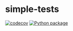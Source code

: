 # simple-tests
[![codecov](https://codecov.io/gh/mauricio-sousa/simple-tests/branch/main/graph/badge.svg?token=ENJMTKFX14)](https://codecov.io/gh/mauricio-sousa/simple-tests)
[![Python package](https://github.com/mauricio-sousa/simple-tests/actions/workflows/python-package.yml/badge.svg)](https://github.com/mauricio-sousa/simple-tests/actions/workflows/python-package.yml)
